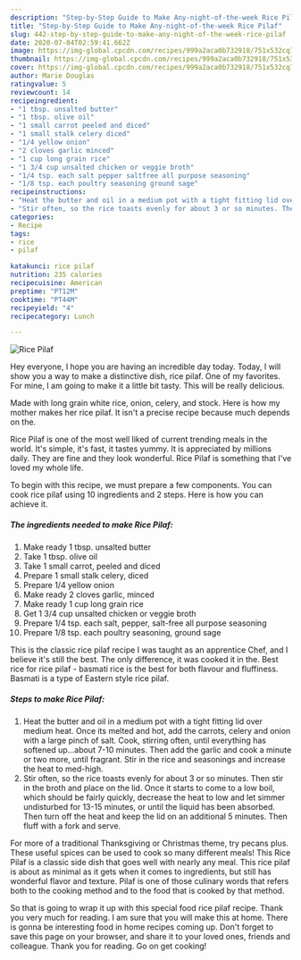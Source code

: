 ```yaml
---
description: "Step-by-Step Guide to Make Any-night-of-the-week Rice Pilaf"
title: "Step-by-Step Guide to Make Any-night-of-the-week Rice Pilaf"
slug: 442-step-by-step-guide-to-make-any-night-of-the-week-rice-pilaf
date: 2020-07-04T02:59:41.662Z
image: https://img-global.cpcdn.com/recipes/999a2aca0b732918/751x532cq70/rice-pilaf-recipe-main-photo.jpg
thumbnail: https://img-global.cpcdn.com/recipes/999a2aca0b732918/751x532cq70/rice-pilaf-recipe-main-photo.jpg
cover: https://img-global.cpcdn.com/recipes/999a2aca0b732918/751x532cq70/rice-pilaf-recipe-main-photo.jpg
author: Marie Douglas
ratingvalue: 5
reviewcount: 14
recipeingredient:
- "1 tbsp. unsalted butter"
- "1 tbsp. olive oil"
- "1 small carrot peeled and diced"
- "1 small stalk celery diced"
- "1/4 yellow onion"
- "2 cloves garlic minced"
- "1 cup long grain rice"
- "1 3/4 cup unsalted chicken or veggie broth"
- "1/4 tsp. each salt pepper saltfree all purpose seasoning"
- "1/8 tsp. each poultry seasoning ground sage"
recipeinstructions:
- "Heat the butter and oil in a medium pot with a tight fitting lid over medium heat. Once its melted and hot, add the carrots, celery and onion with a large pinch of salt. Cook, stirring often, until everything has softened up...about 7-10 minutes. Then add the garlic and cook a minute or two more, until fragrant. Stir in the rice and seasonings and increase the heat to med-high."
- "Stir often, so the rice toasts evenly for about 3 or so minutes. Then stir in the broth and place on the lid. Once it starts to come to a low boil, which should be fairly quickly, decrease the heat to low and let simmer undisturbed for 13-15 minutes, or until the liquid has been absorbed. Then turn off the heat and keep the lid on an additional 5 minutes. Then fluff with a fork and serve."
categories:
- Recipe
tags:
- rice
- pilaf

katakunci: rice pilaf 
nutrition: 235 calories
recipecuisine: American
preptime: "PT12M"
cooktime: "PT44M"
recipeyield: "4"
recipecategory: Lunch

---
```



![Rice Pilaf](https://img-global.cpcdn.com/recipes/999a2aca0b732918/751x532cq70/rice-pilaf-recipe-main-photo.jpg)

Hey everyone, I hope you are having an incredible day today. Today, I will show you a way to make a distinctive dish, rice pilaf. One of my favorites. For mine, I am going to make it a little bit tasty. This will be really delicious.

Made with long grain white rice, onion, celery, and stock. Here is how my mother makes her rice pilaf. It isn&#39;t a precise recipe because much depends on the.

Rice Pilaf is one of the most well liked of current trending meals in the world. It's simple, it's fast, it tastes yummy. It is appreciated by millions daily. They are fine and they look wonderful. Rice Pilaf is something that I've loved my whole life.


To begin with this recipe, we must prepare a few components. You can cook rice pilaf using 10 ingredients and 2 steps. Here is how you can achieve it.

<!--inarticleads1-->

##### The ingredients needed to make Rice Pilaf:

1. Make ready 1 tbsp. unsalted butter
1. Take 1 tbsp. olive oil
1. Take 1 small carrot, peeled and diced
1. Prepare 1 small stalk celery, diced
1. Prepare 1/4 yellow onion
1. Make ready 2 cloves garlic, minced
1. Make ready 1 cup long grain rice
1. Get 1 3/4 cup unsalted chicken or veggie broth
1. Prepare 1/4 tsp. each salt, pepper, salt-free all purpose seasoning
1. Prepare 1/8 tsp. each poultry seasoning, ground sage


This is the classic rice pilaf recipe I was taught as an apprentice Chef, and I believe it&#39;s still the best. The only difference, it was cooked it in the. Best rice for rice pilaf - basmati rice is the best for both flavour and fluffiness. Basmati is a type of Eastern style rice pilaf. 

<!--inarticleads2-->

##### Steps to make Rice Pilaf:

1. Heat the butter and oil in a medium pot with a tight fitting lid over medium heat. Once its melted and hot, add the carrots, celery and onion with a large pinch of salt. Cook, stirring often, until everything has softened up...about 7-10 minutes. Then add the garlic and cook a minute or two more, until fragrant. Stir in the rice and seasonings and increase the heat to med-high.
1. Stir often, so the rice toasts evenly for about 3 or so minutes. Then stir in the broth and place on the lid. Once it starts to come to a low boil, which should be fairly quickly, decrease the heat to low and let simmer undisturbed for 13-15 minutes, or until the liquid has been absorbed. Then turn off the heat and keep the lid on an additional 5 minutes. Then fluff with a fork and serve.


For more of a traditional Thanksgiving or Christmas theme, try pecans plus. These useful spices can be used to cook so many different meals! This Rice Pilaf is a classic side dish that goes well with nearly any meal. This rice pilaf is about as minimal as it gets when it comes to ingredients, but still has wonderful flavor and texture. Pilaf is one of those culinary words that refers both to the cooking method and to the food that is cooked by that method. 

So that is going to wrap it up with this special food rice pilaf recipe. Thank you very much for reading. I am sure that you will make this at home. There is gonna be interesting food in home recipes coming up. Don't forget to save this page on your browser, and share it to your loved ones, friends and colleague. Thank you for reading. Go on get cooking!
